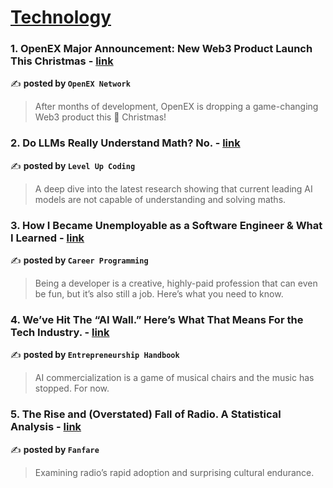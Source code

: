 
<h1><a href=https://medium.com/tag/technology/recommended target="_blank" rel="noopener noreferrer">Technology</a></h1>
<h3>1. OpenEX Major Announcement: New Web3 Product Launch This Christmas - <a href="https://medium.com/@openex-network/openex-major-announcement-new-web3-product-launch-this-christmas-a0d0200e38df" target="_blank" rel="noopener noreferrer">link</a></h3>

✍️ **posted by `OpenEX Network`**

<blockquote>After months of development, OpenEX is dropping a game-changing Web3 product this 🎄 Christmas!</blockquote>

<h3>2. Do LLMs Really Understand Math? No. - <a href="https://medium.com/gitconnected/do-llms-really-understand-maths-no-dbd46cf464fa" target="_blank" rel="noopener noreferrer">link</a></h3>

✍️ **posted by `Level Up Coding`**

<blockquote>A deep dive into the latest research showing that current leading AI models are not capable of understanding and solving maths.</blockquote>

<h3>3. How I Became Unemployable as a Software Engineer & What I Learned - <a href="https://medium.com/career-programming/how-i-became-unemployable-as-a-software-engineer-what-i-learned-c58ad8d46b09" target="_blank" rel="noopener noreferrer">link</a></h3>

✍️ **posted by `Career Programming`**

<blockquote>Being a developer is a creative, highly-paid profession that can even be fun, but it’s also still a job. Here’s what you need to know.</blockquote>

<h3>4. We’ve Hit The “AI Wall.” Here’s What That Means For the Tech Industry. - <a href="https://medium.com/entrepreneur-s-handbook/weve-hit-the-ai-wall-here-s-what-that-means-for-the-tech-industry-97f543a68e77" target="_blank" rel="noopener noreferrer">link</a></h3>

✍️ **posted by `Entrepreneurship Handbook`**

<blockquote>AI commercialization is a game of musical chairs and the music has stopped. For now.</blockquote>

<h3>5. The Rise and (Overstated) Fall of Radio. A Statistical Analysis - <a href="https://medium.com/fan-fare/the-rise-and-overstated-fall-of-radio-a-statistical-analysis-93963ba5e70c" target="_blank" rel="noopener noreferrer">link</a></h3>

✍️ **posted by `Fanfare`**

<blockquote>Examining radio’s rapid adoption and surprising cultural endurance.</blockquote>

